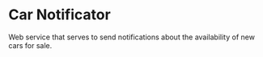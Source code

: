 # Car Notificator
Web service that serves to send notifications about the availability of new cars for sale.

